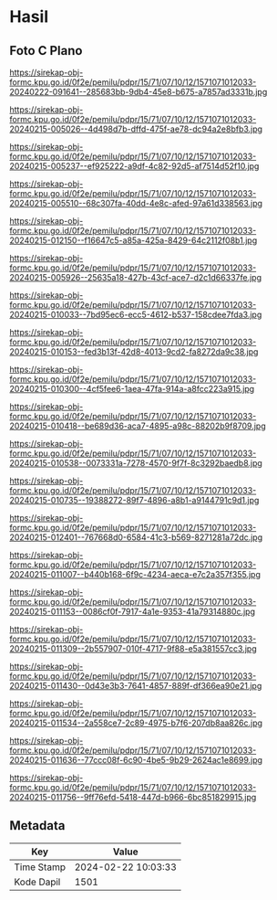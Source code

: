 # Hasil

## Foto C Plano

https://sirekap-obj-formc.kpu.go.id/0f2e/pemilu/pdpr/15/71/07/10/12/1571071012033-20240222-091641--285683bb-9db4-45e8-b675-a7857ad3331b.jpg

https://sirekap-obj-formc.kpu.go.id/0f2e/pemilu/pdpr/15/71/07/10/12/1571071012033-20240215-005026--4d498d7b-dffd-475f-ae78-dc94a2e8bfb3.jpg

https://sirekap-obj-formc.kpu.go.id/0f2e/pemilu/pdpr/15/71/07/10/12/1571071012033-20240215-005237--ef925222-a9df-4c82-92d5-af7514d52f10.jpg

https://sirekap-obj-formc.kpu.go.id/0f2e/pemilu/pdpr/15/71/07/10/12/1571071012033-20240215-005510--68c307fa-40dd-4e8c-afed-97a61d338563.jpg

https://sirekap-obj-formc.kpu.go.id/0f2e/pemilu/pdpr/15/71/07/10/12/1571071012033-20240215-012150--f16647c5-a85a-425a-8429-64c2112f08b1.jpg

https://sirekap-obj-formc.kpu.go.id/0f2e/pemilu/pdpr/15/71/07/10/12/1571071012033-20240215-005926--25635a18-427b-43cf-ace7-d2c1d66337fe.jpg

https://sirekap-obj-formc.kpu.go.id/0f2e/pemilu/pdpr/15/71/07/10/12/1571071012033-20240215-010033--7bd95ec6-ecc5-4612-b537-158cdee7fda3.jpg

https://sirekap-obj-formc.kpu.go.id/0f2e/pemilu/pdpr/15/71/07/10/12/1571071012033-20240215-010153--fed3b13f-42d8-4013-9cd2-fa8272da9c38.jpg

https://sirekap-obj-formc.kpu.go.id/0f2e/pemilu/pdpr/15/71/07/10/12/1571071012033-20240215-010300--4cf5fee6-1aea-47fa-914a-a8fcc223a915.jpg

https://sirekap-obj-formc.kpu.go.id/0f2e/pemilu/pdpr/15/71/07/10/12/1571071012033-20240215-010418--be689d36-aca7-4895-a98c-88202b9f8709.jpg

https://sirekap-obj-formc.kpu.go.id/0f2e/pemilu/pdpr/15/71/07/10/12/1571071012033-20240215-010538--0073331a-7278-4570-9f7f-8c3292baedb8.jpg

https://sirekap-obj-formc.kpu.go.id/0f2e/pemilu/pdpr/15/71/07/10/12/1571071012033-20240215-010735--19388272-89f7-4896-a8b1-a9144791c9d1.jpg

https://sirekap-obj-formc.kpu.go.id/0f2e/pemilu/pdpr/15/71/07/10/12/1571071012033-20240215-012401--767668d0-6584-41c3-b569-8271281a72dc.jpg

https://sirekap-obj-formc.kpu.go.id/0f2e/pemilu/pdpr/15/71/07/10/12/1571071012033-20240215-011007--b440b168-6f9c-4234-aeca-e7c2a357f355.jpg

https://sirekap-obj-formc.kpu.go.id/0f2e/pemilu/pdpr/15/71/07/10/12/1571071012033-20240215-011153--0086cf0f-7917-4a1e-9353-41a79314880c.jpg

https://sirekap-obj-formc.kpu.go.id/0f2e/pemilu/pdpr/15/71/07/10/12/1571071012033-20240215-011309--2b557907-010f-4717-9f88-e5a381557cc3.jpg

https://sirekap-obj-formc.kpu.go.id/0f2e/pemilu/pdpr/15/71/07/10/12/1571071012033-20240215-011430--0d43e3b3-7641-4857-889f-df366ea90e21.jpg

https://sirekap-obj-formc.kpu.go.id/0f2e/pemilu/pdpr/15/71/07/10/12/1571071012033-20240215-011534--2a558ce7-2c89-4975-b7f6-207db8aa826c.jpg

https://sirekap-obj-formc.kpu.go.id/0f2e/pemilu/pdpr/15/71/07/10/12/1571071012033-20240215-011636--77ccc08f-6c90-4be5-9b29-2624ac1e8699.jpg

https://sirekap-obj-formc.kpu.go.id/0f2e/pemilu/pdpr/15/71/07/10/12/1571071012033-20240215-011756--9ff76efd-5418-447d-b966-6bc851829915.jpg


## Metadata

| Key        | Value               |
| ---------- | ------------------- |
| Time Stamp | 2024-02-22 10:03:33 |
| Kode Dapil | 1501                |



